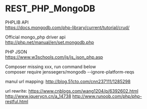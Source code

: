 # REST_PHP_MongoDB

PHPLIB API  
https://docs.mongodb.com/php-library/current/tutorial/crud/

Official mongo_php driver api  
http://php.net/manual/en/set.mongodb.php

PHP JSON  
https://www.w3schools.com/js/js_json_php.asp

Composer missing xxx, run command below  
composer require jenssegers/mongodb --ignore-platform-reqs

manul url mapping:
http://blog.51cto.com/cnn237111/1285298

url rewrite:
https://www.cnblogs.com/wang1204/p/6392602.html
http://www.jquerycn.cn/a_14738
http://www.runoob.com/php/php-restful.html
